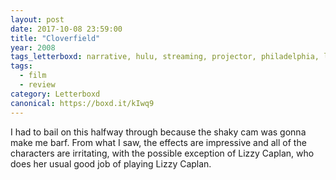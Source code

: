 ```yaml
---
layout: post 
date: 2017-10-08 23:59:00
title: "Cloverfield"
year: 2008
tags_letterboxd: narrative, hulu, streaming, projector, philadelphia, leah, Robtober
tags:
  - film
  - review
category: Letterboxd
canonical: https://boxd.it/kIwq9
---
```


I had to bail on this halfway through because the shaky cam was gonna make me barf. From what I saw, the effects are impressive and all of the characters are irritating, with the possible exception of Lizzy Caplan, who does her usual good job of playing Lizzy Caplan.